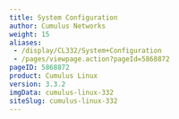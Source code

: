 ```yaml
---
title: System Configuration
author: Cumulus Networks
weight: 15
aliases:
 - /display/CL332/System+Configuration
 - /pages/viewpage.action?pageId=5868872
pageID: 5868872
product: Cumulus Linux
version: 3.3.2
imgData: cumulus-linux-332
siteSlug: cumulus-linux-332
---
```

